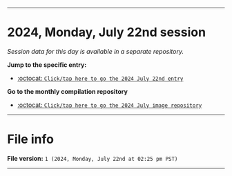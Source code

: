 
***

# 2024, Monday, July 22nd session

_Session data for this day is available in a separate repository._

**Jump to the specific entry:**

- [:octocat: `Click/tap here to go the 2024 July 22nd entry`](https://github.com/seanpm2001/SeansLifeArchive_Images_ModernSmurfsVillage_Y2024_V7/tree/SeansLifeArchive_ModernSmurfsVillage_Y2024_V7_Main-dev/2024/07_July/22/)

**Go to the monthly compilation repository**

- [:octocat: `Click/tap here to go the 2024 July image repository`](https://github.com/seanpm2001/SeansLifeArchive_Images_ModernSmurfsVillage_Y2024_V7/)

***

# File info

**File version:** `1 (2024, Monday, July 22nd at 02:25 pm PST)`

***
